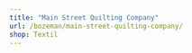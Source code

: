 ```yaml
---
title: "Main Street Quilting Company"
url: /bozeman/main-street-quilting-company/
shop: Textil
---
```

